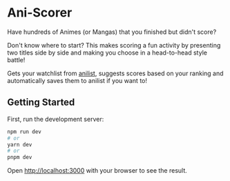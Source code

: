 # Ani-Scorer 

Have hundreds of Animes (or Mangas) that you finished but didn't score?

Don't know where to start? This makes scoring a fun activity by presenting two titles side by side and making you choose in a head-to-head style battle!

Gets your watchlist from [anilist](https://anilist.co), suggests scores based on your ranking and automatically saves them to anilist if you want to!

## Getting Started

First, run the development server:

```bash
npm run dev
# or
yarn dev
# or
pnpm dev
```

Open [http://localhost:3000](http://localhost:3000) with your browser to see the result.
